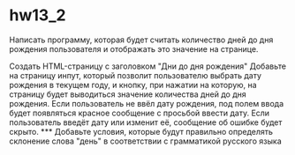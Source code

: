 # hw13_2

Написать программу, которая будет считать количество дней до дня рождения пользователя и отображать это значение на странице.

Создать HTML-страницу с заголовком "Дни до дня рождения"
Добавьте на страницу инпут, который позволит пользователю выбрать дату рождения в текущем году, и кнопку, при нажатии на которую, на страницу будет выводиться значение количества дней до дня рождения.
Если пользователь не ввёл дату рождения, под полем ввода будет появляться красное сообщение с просьбой ввести дату. Если пользователь введёт дату или изменит её, сообщение об ошибке будет скрыто.
\*\*\* Добавьте условия, которые будут правильно определять склонение слова "день" в соответствии с грамматикой русского языка
